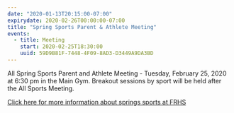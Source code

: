 ```yaml
---
date: "2020-01-13T20:15:00-07:00"
expirydate: 2020-02-26T00:00:00-07:00
title: "Spring Sports Parent & Athlete Meeting"
events:
  - title: Meeting
    start: 2020-02-25T18:30:00
    uuid: 59D9B81F-7448-4F09-8AD3-D3449A9DA3BD
---
```


All Spring Sports Parent and Athlete Meeting - Tuesday, February 25, 2020 at
6:30 pm in the Main Gym. Breakout sessions by sport will be held after the All
Sports Meeting.

[Click here for more information about springs sports at FRHS][flyer]

[flyer]: https://frh.psdschools.org/webfm/969

